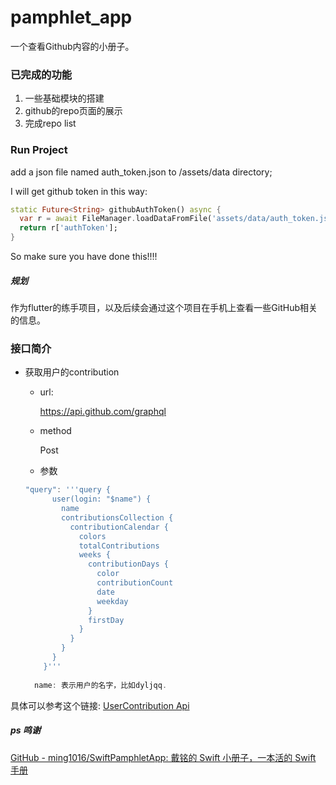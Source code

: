 # pamphlet_app

一个查看Github内容的小册子。

### 已完成的功能

1. 一些基础模块的搭建
2. github的repo页面的展示
3. 完成repo list



### Run Project

add a json file named auth_token.json to /assets/data directory;

I will get github token in this way:

```dart
static Future<String> githubAuthToken() async {
  var r = await FileManager.loadDataFromFile('assets/data/auth_token.json');
  return r['authToken'];
}
```
So make sure you have done this!!!!

##### 规划

作为flutter的练手项目，以及后续会通过这个项目在手机上查看一些GitHub相关的信息。



### 接口简介

* 获取用户的contribution

  

  - url:

    https://api.github.com/graphql

  - method

    Post

  - 参数

  ```dart
  "query": '''query {
        user(login: "$name") {
          name
          contributionsCollection {
            contributionCalendar {
              colors
              totalContributions
              weeks {
                contributionDays {
                  color
                  contributionCount
                  date
                  weekday
                }
                firstDay
              }
            }
          }
        }
      }'''
    
    name: 表示用户的名字，比如dyljqq.

具体可以参考这个链接: [UserContribution Api](https://docs.github.com/en/graphql/reference/objects#contributionscollection)



##### ps 鸣谢

[GitHub - ming1016/SwiftPamphletApp: 戴铭的 Swift 小册子，一本活的 Swift 手册](https://github.com/ming1016/SwiftPamphletApp) 

